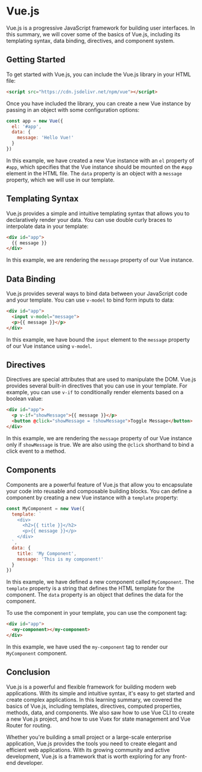 # Vue.js

Vue.js is a progressive JavaScript framework for building user interfaces. In this summary, we will cover some of the basics of Vue.js, including its templating syntax, data binding, directives, and component system.

## Getting Started

To get started with Vue.js, you can include the Vue.js library in your HTML file:

```html
<script src="https://cdn.jsdelivr.net/npm/vue"></script>
```

Once you have included the library, you can create a new Vue instance by passing in an object with some configuration options:

```js
const app = new Vue({
  el: '#app',
  data: {
    message: 'Hello Vue!'
  }
})
```

In this example, we have created a new Vue instance with an `el` property of `#app`, which specifies that the Vue instance should be mounted on the `#app` element in the HTML file. The `data` property is an object with a `message` property, which we will use in our template.

## Templating Syntax

Vue.js provides a simple and intuitive templating syntax that allows you to declaratively render your data. You can use double curly braces to interpolate data in your template:

```html
<div id="app">
  {{ message }}
</div>
```

In this example, we are rendering the `message` property of our Vue instance.

## Data Binding

Vue.js provides several ways to bind data between your JavaScript code and your template. You can use `v-model` to bind form inputs to data:

```html
<div id="app">
  <input v-model="message">
  <p>{{ message }}</p>
</div>
```

In this example, we have bound the `input` element to the `message` property of our Vue instance using `v-model`.

## Directives

Directives are special attributes that are used to manipulate the DOM. Vue.js provides several built-in directives that you can use in your template. For example, you can use `v-if` to conditionally render elements based on a boolean value:

```html
<div id="app">
  <p v-if="showMessage">{{ message }}</p>
  <button @click="showMessage = !showMessage">Toggle Message</button>
</div>
```

In this example, we are rendering the `message` property of our Vue instance only if `showMessage` is true. We are also using the `@click` shorthand to bind a click event to a method.

## Components

Components are a powerful feature of Vue.js that allow you to encapsulate your code into reusable and composable building blocks. You can define a component by creating a new Vue instance with a `template` property:

```js
const MyComponent = new Vue({
  template: `
    <div>
      <h2>{{ title }}</h2>
      <p>{{ message }}</p>
    </div>
  `,
  data: {
    title: 'My Component',
    message: 'This is my component!'
  }
})
```

In this example, we have defined a new component called `MyComponent`. The `template` property is a string that defines the HTML template for the component. The `data` property is an object that defines the data for the component.

To use the component in your template, you can use the component tag:

```html
<div id="app">
  <my-component></my-component>
</div>
```

In this example, we have used the `my-component` tag to render our `MyComponent` component.

## Conclusion

Vue.js is a powerful and flexible framework for building modern web applications. With its simple and intuitive syntax, it's easy to get started and create complex applications. In this learning summary, we covered the basics of Vue.js, including templates, directives, computed properties, methods, data, and components. We also saw how to use Vue CLI to create a new Vue.js project, and how to use Vuex for state management and Vue Router for routing.

Whether you're building a small project or a large-scale enterprise application, Vue.js provides the tools you need to create elegant and efficient web applications. With its growing community and active development, Vue.js is a framework that is worth exploring for any front-end developer.